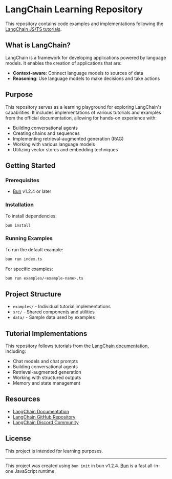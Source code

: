 # LangChain Learning Repository

This repository contains code examples and implementations following the [LangChain JS/TS tutorials](https://js.langchain.com/docs/tutorials/).

## What is LangChain?

LangChain is a framework for developing applications powered by language models. It enables the creation of applications that are:

- **Context-aware**: Connect language models to sources of data
- **Reasoning**: Use language models to make decisions and take actions

## Purpose

This repository serves as a learning playground for exploring LangChain's capabilities. It includes implementations of various tutorials and examples from the official documentation, allowing for hands-on experience with:

- Building conversational agents
- Creating chains and sequences
- Implementing retrieval-augmented generation (RAG)
- Working with various language models
- Utilizing vector stores and embedding techniques

## Getting Started

### Prerequisites

- [Bun](https://bun.sh) v1.2.4 or later

### Installation

To install dependencies:

```bash
bun install
```

### Running Examples

To run the default example:

```bash
bun run index.ts
```

For specific examples:

```bash
bun run examples/<example-name>.ts
```

## Project Structure

- `examples/` - Individual tutorial implementations
- `src/` - Shared components and utilities
- `data/` - Sample data used by examples

## Tutorial Implementations

This repository follows tutorials from the [LangChain documentation](https://js.langchain.com/docs/tutorials/), including:

- Chat models and chat prompts
- Building conversational agents
- Retrieval-augmented generation
- Working with structured outputs
- Memory and state management

## Resources

- [LangChain Documentation](https://js.langchain.com/docs/)
- [LangChain GitHub Repository](https://github.com/langchain-ai/langchainjs)
- [LangChain Discord Community](https://discord.gg/langchain)

## License

This project is intended for learning purposes.

---

This project was created using `bun init` in bun v1.2.4. [Bun](https://bun.sh) is a fast all-in-one JavaScript runtime.
